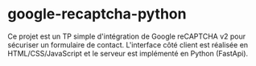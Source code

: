 # google-recaptcha-python
Ce projet est un TP simple d'intégration de Google reCAPTCHA v2 pour sécuriser un formulaire de contact. L'interface côté client est réalisée en HTML/CSS/JavaScript et le serveur est implémenté en Python (FastApi).
